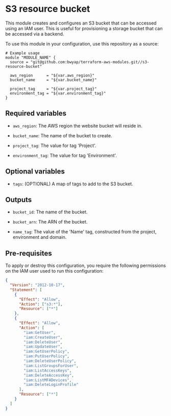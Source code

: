 # S3 resource bucket

This module creates and configures an S3 bucket that can be accessed using an IAM user.
This is useful for provisioning a storage bucket that can be accessed via a backend.

To use this module in your configuration, use this repository as a source:

```hcl
# Example usage
module "MODULE_NAME" {
  source = "git@github.com:bwyap/terraform-aws-modules.git//s3-resource-bucket"

  aws_region      = "${var.aws_region}"
  bucket_name     = "${var.bucket_name}"

  project_tag     = "${var.project_tag}"
  environment_tag = "${var.environment_tag}"
}
```


## Required variables

- `aws_region`: The AWS region the website bucket will reside in.

- `bucket_name`: The name of the bucket to create.

- `project_tag`: The value for tag 'Project'.

- `environment_tag`: The value for tag 'Environment'.


## Optional variables

- `tags`: (OPTIONAL) A map of tags to add to the S3 bucket.


## Outputs

- `bucket_id`: The name of the bucket.

- `bucket_arn`: The ARN of the bucket.

- `name_tag`: The value of the 'Name' tag, constructed from the project, environment and domain.


## Pre-requisites

To apply or destroy this configuration, you require the following permissions on the IAM user used to run this configuration:

```json
{
  "Version": "2012-10-17",
  "Statement": [
    {
      "Effect": "Allow",
      "Action": ["s3:*"],
      "Resource": ["*"]
    },
    {
      "Effect": "Allow",
      "Action": [
        "iam:GetUser",
        "iam:CreateUser",
        "iam:DeleteUser",
        "iam:UpdateUser",
        "iam:GetUserPolicy",
        "iam:PutUserPolicy",
        "iam:DeleteUserPolicy",
        "iam:ListGroupsForUser",
        "iam:ListAccessKeys",
        "iam:DeleteAccessKey",
        "iam:ListMFADevices",
        "iam:DeleteLoginProfile"
      ],
      "Resource": ["*"]
    }
  ]
}
```
